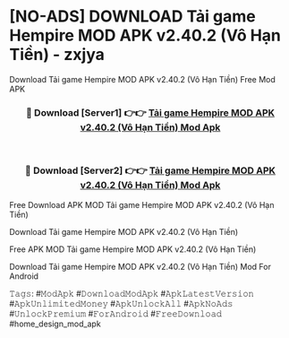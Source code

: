# [NO-ADS] DOWNLOAD Tải game Hempire MOD APK v2.40.2 (Vô Hạn Tiền) - zxjya
Download Tải game Hempire MOD APK v2.40.2 (Vô Hạn Tiền) Free Mod APK

<div align="center">
<h3>🔴 Download [Server1] 👉👉 <a href="https://apk-comot.site?title=Tải_game_Hempire_MOD_APK_v2.40.2_(Vô_Hạn_Tiền)">Tải game Hempire MOD APK v2.40.2 (Vô Hạn Tiền) Mod Apk</a></h3><br>

<h3>🔴 Download [Server2] 👉👉 <a href="https://apk-comot.site?title=Tải_game_Hempire_MOD_APK_v2.40.2_(Vô_Hạn_Tiền)">Tải game Hempire MOD APK v2.40.2 (Vô Hạn Tiền) Mod Apk</a></h3>
</div>


Free Download APK MOD Tải game Hempire MOD APK v2.40.2 (Vô Hạn Tiền)

Download Tải game Hempire MOD APK v2.40.2 (Vô Hạn Tiền) 

Free APK MOD Tải game Hempire MOD APK v2.40.2 (Vô Hạn Tiền) 

Download Tải game Hempire MOD APK v2.40.2 (Vô Hạn Tiền) Mod For Android

𝚃𝚊𝚐𝚜: #𝙼𝚘𝚍𝙰𝚙𝚔 #𝙳𝚘𝚠𝚗𝚕𝚘𝚊𝚍𝙼𝚘𝚍𝙰𝚙𝚔 #𝙰𝚙𝚔𝙻𝚊𝚝𝚎𝚜𝚝𝚅𝚎𝚛𝚜𝚒𝚘𝚗 #𝙰𝚙𝚔𝚄𝚗𝚕𝚒𝚖𝚒𝚝𝚎𝚍𝙼𝚘𝚗𝚎𝚢 #𝙰𝚙𝚔𝚄𝚗𝚕𝚘𝚌𝚔𝙰𝚕𝚕 #𝙰𝚙𝚔𝙽𝚘𝙰𝚍𝚜 #𝚄𝚗𝚕𝚘𝚌𝚔𝙿𝚛𝚎𝚖𝚒𝚞𝚖 #𝙵𝚘𝚛𝙰𝚗𝚍𝚛𝚘𝚒𝚍 #𝙵𝚛𝚎𝚎𝙳𝚘𝚠𝚗𝚕𝚘𝚊𝚍 #home_design_mod_apk